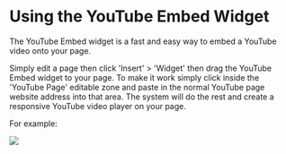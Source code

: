 # Using the YouTube Embed Widget

The YouTube Embed widget is a fast and easy way to embed a YouTube video onto your page. 

Simply edit a page then click 'Insert' > 'Widget' then drag the YouTube Embed widget to your page. To make it work simply click inside the 'YouTube Page' editable zone and paste in the normal YouTube page website address into that area. The system will do the rest and create a responsive YouTube video player on your page. 

For example:

<img src="help.php?img=youtube-embed.png&amp;halfsize=true" srcset="help.php?img=youtube-embed.png 2x"/>